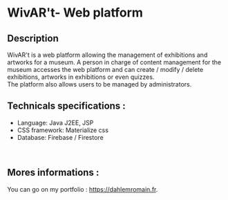 # WivAR't- Web platform

## Description
WivAR't is a web platform allowing the management of exhibitions and artworks for a museum. A person in charge of content management for the museum accesses the web platform and can create / modify / delete exhibitions, artworks in exhibitions or even quizzes. </br>The platform also allows users to be managed by administrators.

## Technicals specifications :<br>
 - Language: Java J2EE, JSP<br>
 - CSS framework: Materialize css<br>
 - Database: Firebase / Firestore<br>
</br>

## Mores informations :
You can go on my portfolio : https://dahlemromain.fr.

